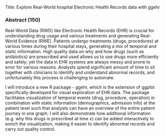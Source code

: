 Title: Explore Real-World hospital Electronic Health Records data with ggehr



### Abstract (150)

Real-World Data (RWD) like Electronic Health Records (EHR) is crucial for understanding drug usage and various treatments and generating Real-World Evidence (RWE). Patients undergo treatments (drugs, procedures) at various times during their hospital stays, generating a mix of temporal and static information. High quality data on why and how drugs (such as antibiotics) are prescribed and used allows us to use drugs more efficiently and safely; yet the data in EHR systems are always messy and prone to error for various reasons. Analysts spend significant amount of time to sit together with clinicians to identify and understand abnormal records, and unfortunately this process is challenging to automate. 

I will introduce a new R package - ggehr, which is the extension of ggplot specifically developed for visual exploration of EHR data. The package facilitates visualization of temporal events (drug, procedure, operation) in combination with static information (demographics, admission info) at the patient level such that analysts can have an overview of the entire patient journey in one graph. I will also demonstrate how additional information (e.g. why this drugs is prescribed at time x) can be added interactively to enrich the visualization, making it easier to identify abnormal records and carry out quality control.

